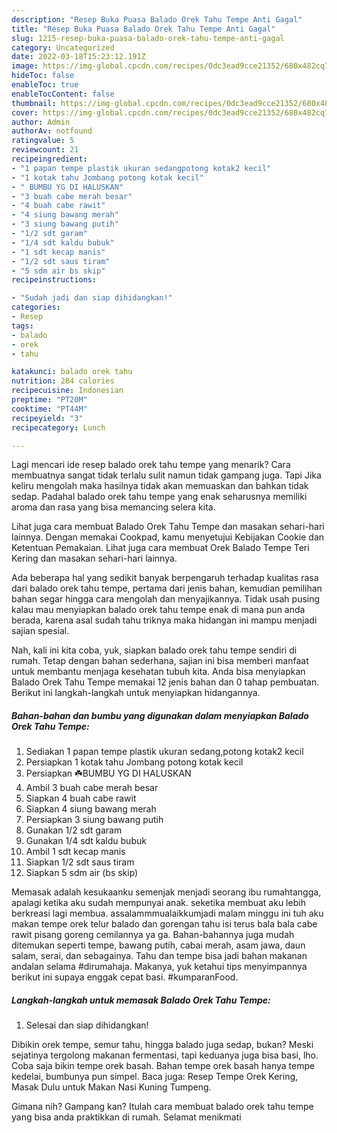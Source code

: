 ```yaml
---
description: "Resep Buka Puasa Balado Orek Tahu Tempe Anti Gagal"
title: "Resep Buka Puasa Balado Orek Tahu Tempe Anti Gagal"
slug: 1215-resep-buka-puasa-balado-orek-tahu-tempe-anti-gagal
category: Uncategorized
date: 2022-03-18T15:23:12.191Z
image: https://img-global.cpcdn.com/recipes/0dc3ead9cce21352/680x482cq70/balado-orek-tahu-tempe-foto-resep-utama.jpg
hideToc: false
enableToc: true
enableTocContent: false
thumbnail: https://img-global.cpcdn.com/recipes/0dc3ead9cce21352/680x482cq70/balado-orek-tahu-tempe-foto-resep-utama.jpg
cover: https://img-global.cpcdn.com/recipes/0dc3ead9cce21352/680x482cq70/balado-orek-tahu-tempe-foto-resep-utama.jpg
author: Admin
authorAv: notfound
ratingvalue: 5
reviewcount: 21
recipeingredient:
- "1 papan tempe plastik ukuran sedangpotong kotak2 kecil"
- "1 kotak tahu Jombang potong kotak kecil"
- " BUMBU YG DI HALUSKAN"
- "3 buah cabe merah besar"
- "4 buah cabe rawit"
- "4 siung bawang merah"
- "3 siung bawang putih"
- "1/2 sdt garam"
- "1/4 sdt kaldu bubuk"
- "1 sdt kecap manis"
- "1/2 sdt saus tiram"
- "5 sdm air bs skip"
recipeinstructions:

- "Sudah jadi dan siap dihidangkan!"
categories:
- Resep
tags:
- balado
- orek
- tahu

katakunci: balado orek tahu 
nutrition: 284 calories
recipecuisine: Indonesian
preptime: "PT20M"
cooktime: "PT44M"
recipeyield: "3"
recipecategory: Lunch

---
```



Lagi mencari ide resep balado orek tahu tempe yang menarik? Cara membuatnya sangat tidak terlalu sulit namun tidak gampang juga. Tapi Jika keliru mengolah maka hasilnya tidak akan memuaskan dan bahkan tidak sedap. Padahal balado orek tahu tempe yang enak seharusnya memiliki aroma dan rasa yang bisa memancing selera kita.


Lihat juga cara membuat Balado Orek Tahu Tempe dan masakan sehari-hari lainnya. Dengan memakai Cookpad, kamu menyetujui Kebijakan Cookie dan Ketentuan Pemakaian. Lihat juga cara membuat Orek Balado Tempe Teri Kering dan masakan sehari-hari lainnya.

Ada beberapa hal yang sedikit banyak berpengaruh terhadap kualitas rasa dari balado orek tahu tempe, pertama dari jenis bahan, kemudian pemilihan bahan segar hingga cara mengolah dan menyajikannya. Tidak usah pusing kalau mau menyiapkan balado orek tahu tempe enak di mana pun anda berada, karena asal sudah tahu triknya maka hidangan ini mampu menjadi sajian spesial.


Nah, kali ini kita coba, yuk, siapkan balado orek tahu tempe sendiri di rumah. Tetap dengan bahan sederhana, sajian ini bisa memberi manfaat untuk membantu menjaga kesehatan tubuh kita. Anda bisa menyiapkan Balado Orek Tahu Tempe memakai 12 jenis bahan dan 0 tahap pembuatan. Berikut ini langkah-langkah untuk menyiapkan hidangannya.

<!--inarticleads1-->

##### Bahan-bahan dan bumbu yang digunakan dalam menyiapkan Balado Orek Tahu Tempe:

1. Sediakan 1 papan tempe plastik ukuran sedang,potong kotak2 kecil
1. Persiapkan 1 kotak tahu Jombang potong kotak kecil
1. Persiapkan  ☘️BUMBU YG DI HALUSKAN
1. Ambil 3 buah cabe merah besar
1. Siapkan 4 buah cabe rawit
1. Siapkan 4 siung bawang merah
1. Persiapkan 3 siung bawang putih
1. Gunakan 1/2 sdt garam
1. Gunakan 1/4 sdt kaldu bubuk
1. Ambil 1 sdt kecap manis
1. Siapkan 1/2 sdt saus tiram
1. Siapkan 5 sdm air (bs skip)


Memasak adalah kesukaanku semenjak menjadi seorang ibu rumahtangga, apalagi ketika aku sudah mempunyai anak. seketika membuat aku lebih berkreasi lagi membua. assalammmualaikkumjadi malam minggu ini tuh aku makan tempe orek telur balado dan gorengan tahu isi terus bala bala cabe rawit pisang goreng cemilannya ya ga. Bahan-bahannya juga mudah ditemukan seperti tempe, bawang putih, cabai merah, asam jawa, daun salam, serai, dan sebagainya. Tahu dan tempe bisa jadi bahan makanan andalan selama #dirumahaja. Makanya, yuk ketahui tips menyimpannya berikut ini supaya enggak cepat basi. #kumparanFood. 

<!--inarticleads2-->

##### Langkah-langkah untuk memasak Balado Orek Tahu Tempe:


1. Selesai dan siap dihidangkan!

Dibikin orek tempe, semur tahu, hingga balado juga sedap, bukan? Meski sejatinya tergolong makanan fermentasi, tapi keduanya juga bisa basi, lho. Coba saja bikin tempe orek basah. Bahan tempe orek basah hanya tempe kedelai, bumbunya pun simpel. Baca juga: Resep Tempe Orek Kering, Masak Dulu untuk Makan Nasi Kuning Tumpeng. 

Gimana nih? Gampang kan? Itulah cara membuat balado orek tahu tempe yang bisa anda praktikkan di rumah. Selamat menikmati
